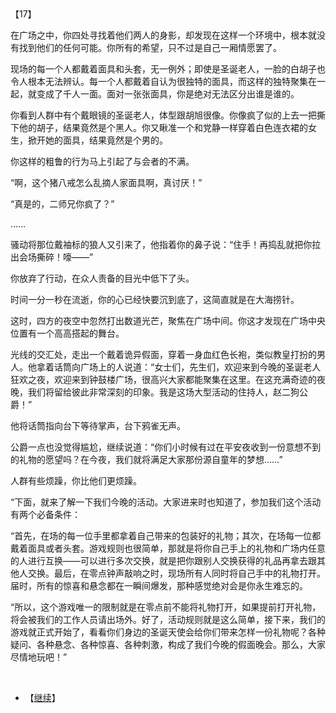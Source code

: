 <div id="navifation" class='headbar'>
    <iframe id='head' align="center" width="100%" height="160" src=""  frameborder="no" border="0" marginwidth="0" marginheight="px" scrolling="no"></iframe>
</div>
<style>
    .headbar{text-align:center;}
    .iframe{margin:0 auto;}
</style>
<script>
    var oDiv = document.getElementById('head');
    oDiv.style.position = 'fixed'; oDiv.style.top = '0px'; oDiv.style.left = '0px';
    document.title="众里寻她千百度";
    document.querySelector("body > div > h1 > a").innerHTML=''
</script>
<br><br>

【17】

在广场之中，你四处寻找着他们两人的身影，却发现在这样一个环境中，根本就没有找到他们的任何可能。你所有的希望，只不过是自己一厢情愿罢了。

现场的每一个人都戴着面具和头套，无一例外；即使是圣诞老人，一脸的白胡子也令人根本无法辨认。每一个人都戴着自认为很独特的面具，而这样的独特聚集在一起，就变成了千人一面。面对一张张面具，你是绝对无法区分出谁是谁的。

你看到人群中有个戴眼镜的圣诞老人，体型跟胡旭很像。你像疯了似的上去一把撕下他的胡子，结果竟然是个黑人。你又瞅准一个和党静一样穿着白色连衣裙的女生，掀开她的面具，结果竟然是个男的。

你这样的粗鲁的行为马上引起了与会者的不满。

“啊，这个猪八戒怎么乱摘人家面具啊，真讨厌！”

“真是的，二师兄你疯了？”

……

骚动将那位戴袖标的狼人又引来了，他指着你的鼻子说：“住手！再捣乱就把你拉出会场撕碎！嚎——”

你放弃了行动，在众人责备的目光中低下了头。

时间一分一秒在流逝，你的心已经快要沉到底了，这简直就是在大海捞针。

这时，四方的夜空中忽然打出数道光芒，聚焦在广场中间。你这才发现在广场中央位置有一个高高搭起的舞台。

光线的交汇处，走出一个戴着诡异假面，穿着一身血红色长袍，类似教皇打扮的男人。他拿着话筒向广场上的人说道：“女士们，先生们，欢迎来到今晚的圣诞老人狂欢之夜，欢迎来到钟鼓楼广场，很高兴大家都能聚集在这里。在这充满奇迹的夜晚，我们将留给彼此非常深刻的印象。我是这场大型活动的住持人，赵二狗公爵！”

他将话筒指向台下等待掌声，台下鸦雀无声。

公爵一点也没觉得尴尬，继续说道：“你们小时候有过在平安夜收到一份意想不到的礼物的愿望吗？在今夜，我们就将满足大家那份源自童年的梦想……”

人群有些烦躁，你比他们更烦躁。

“下面，就来了解一下我们今晚的活动。大家进来时也知道了，参加我们这个活动有两个必备条件：

“首先，在场的每一位手里都拿着自己带来的包装好的礼物；其次，在场每一位都戴着面具或者头套。游戏规则也很简单，那就是将你自己手上的礼物和广场内任意的人进行互换——可以进行多次交换，就是把你跟别人交换获得的礼品再拿去跟其他人交换。最后，在零点钟声敲响之时，现场所有人同时将自己手中的礼物打开。届时，所有的惊喜和悬念都在一瞬间爆发，那种感觉绝对会是你永生难忘的。

“所以，这个游戏唯一的限制就是在零点前不能将礼物打开，如果提前打开礼物，将会被我们的工作人员请出场外。好了，活动规则就是这么简单，接下来，我们的游戏就正式开始了，看看你们身边的圣诞天使会给你们带来怎样一份礼物呢？各种疑问、各种悬念、各种惊喜、各种刺激，构成了我们今晚的假面晚会。那么，大家尽情地玩吧！”

 

 
 <br/>

* 【[继续](19)】